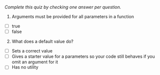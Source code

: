 *Complete this quiz by checking one answer per question.*

1. Arguments must be provided for all parameters in a function

- [ ] true
- [ ] false

2. What does a default value do?

- [ ] Sets a correct value
- [ ] Gives a starter value for a parameters so your code still behaves if you omit an argument for it
- [ ] Has no utility
